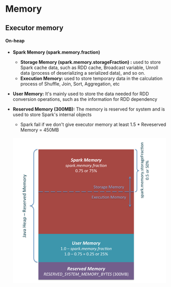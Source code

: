 # Memory

## Executor memory

#### On-heap

* **Spark Memory (spark.memory.fraction)**
   * **Storage Memory (spark.memory.storageFraction) :** used to store Spark cache data, such as RDD cache, Broadcast variable, Unroll data (process of deserializing a serialized data), and so on.
   * **Execution Memory:**  used to store temporary data in the calculation process of Shuffle, Join, Sort, Aggregation, etc
* **User Memory:** It's mainly used to store the data needed for RDD conversion operations, such as the information for RDD dependency
* **Reserved Memory (300MB):** The memory is reserved for system and is used to store Spark's internal objects
   * Spark fail if we don't give executor memory at least 1.5 * Reveserved Memory = 450MB
  

  ![memory](../screenshots/spark/spark-memory.png)